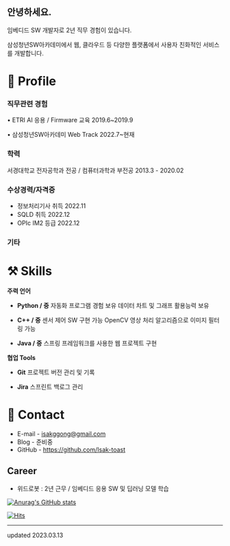 ## 안녕하세요.

임베디드 SW 개발자로 2년 직무 경험이 있습니다.

삼성청년SW아카데미에서 웹, 클라우드 등 다양한 플랫폼에서 사용자 친화적인 서비스를 개발합니다.

# 🔎 Profile
### 직무관련 경험

• ETRI AI 응용 / Firmware 교육 2019.6~2019.9

• 삼성청년SW아카데미 Web Track 2022.7~현재

### 학력

서경대학교 전자공학과 전공 / 컴퓨터과학과 부전공  2013.3 - 2020.02

### 수상경력/자격증

- 정보처리기사 취득 2022.11
- SQLD 취득 2022.12
- OPIc IM2 등급  2022.12

### 기타

# ⚒️ Skills
**주력 언어**

- **Python / 중**
    자동화 프로그램 경험 보유
    데이터 차트 및 그래프 활용능력 보유
    
- **C++ / 중**
    센서 제어 SW 구현 가능
    OpenCV 영상 처리 알고리즘으로 이미지 필터링 가능
    
- **Java / 중**
    스프링 프레임워크를 사용한 웹 프로젝트 구현
    

**협업 Tools**

- **Git**
    프로젝트 버전 관리 및 기록
    
- **Jira**
    스프린트 백로그 관리

# 👋 Contact
- E-mail - isakggong@gmail.com
- Blog - 준비중
- GitHub - https://github.com/Isak-toast


## Career
- 위드로봇 : 2년 근무 / 임베디드 응용 SW 및 딥러닝 모델 학습

[![Anurag's GitHub stats](https://github-readme-stats.vercel.app/api?username=Isak-toast)](https://github.com/anuraghazra/github-readme-stats)

[![Hits](https://hits.seeyoufarm.com/api/count/incr/badge.svg?url=https%3A%2F%2Fgithub.com%2FIsak-toast&count_bg=%232545ED&title_bg=%23555555&icon=&icon_color=%23E7E7E7&title=hits&edge_flat=false)](https://hits.seeyoufarm.com)



----
updated 2023.03.13
